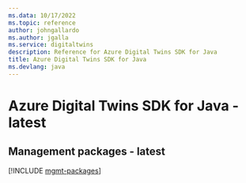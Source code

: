 ```yaml
---
ms.data: 10/17/2022
ms.topic: reference
author: johngallardo
ms.author: jgalla
ms.service: digitaltwins
description: Reference for Azure Digital Twins SDK for Java
title: Azure Digital Twins SDK for Java
ms.devlang: java
---
```

# Azure Digital Twins SDK for Java - latest

## Management packages - latest
[!INCLUDE [mgmt-packages](digital-twins-mgmt-index.md)]